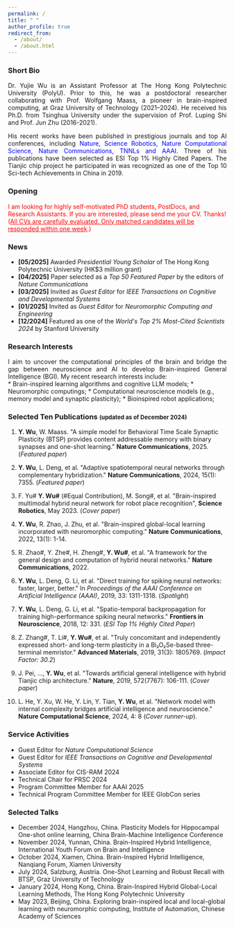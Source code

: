 ```yaml
---
permalink: /
title: " "
author_profile: true
redirect_from: 
  - /about/
  - /about.html
---
```



### **Short Bio**
<div style="text-align: justify;">

Dr. Yujie Wu is an Assistant Professor at The Hong Kong Polytechnic University (PolyU). Prior to this, he was a postdoctoral researcher collaborating with Prof. Wolfgang Maass, a pioneer in brain-inspired computing, at Graz University of Technology (2021–2024). He received his Ph.D. from Tsinghua University under the supervision of Prof. Luping Shi and Prof. Jun Zhu (2016-2021).

His recent works have been published in prestigious journals and top AI conferences, including <span style="color:blue;">Nature, Science Robotics, Nature Computational Science, Nature Communications, TNNLs and AAAI</span>. Three of his publications have been selected as ESI Top 1% Highly Cited Papers. The Tianjic chip project he participated in was recognized as one of the Top 10 Sci-tech Achievements in China in 2019.

</div>


### **Opening** 
<span style="color:red;">
I am looking for highly self-motivated PhD students, PostDocs, and Research Assistants. If you are interested, please send me your CV. Thanks! (<u>All CVs are carefully evaluated. Only matched candidates will be responded within one week</u>.) </span>


### **News**
- **[05/2025]** Awarded *Presidential Young Scholar* of The Hong Kong Polytechnic University (HK$3 million grant)  
- **[04/2025]** Paper selected as a *Top 50 Featured Paper* by the editors of *Nature Communications*  
- **[03/2025]** Invited as *Guest Editor* for *IEEE Transactions on Cognitive and Developmental Systems*  
- **[01/2025]** Invited as *Guest Editor* for *Neuromorphic Computing and Engineering*  
- **[12/2024]** Featured as one of the *World's Top 2% Most-Cited Scientists 2024* by Stanford University  



###  **Research Interests** 
<div style="text-align: justify;">
I aim to uncover the computational principles of the brain and bridge the gap between neuroscience and AI to develop Brain-inspired General Intelligence (BGI). My recent research interests include:  
</div>
 * Brain-inspired learning algorithms and cognitive LLM models; 
 * Neuromorphic computings;
 * Computational neuroscience models (e.g., memory model and synaptic plasticity);
 * Bioinspired robot applications;

### **Selected Ten Publications** <span style="font-size: small;">(updated as of December 2024)</span>

1. **Y. Wu**, W. Maass. "A simple model for Behavioral Time Scale Synaptic Plasticity (BTSP) provides content addressable memory with binary synapses and one-shot learning." **Nature Communications**, 2025. (*Featured paper*)

2. **Y. Wu**, L. Deng, et al. "Adaptive spatiotemporal neural networks through complementary hybridization." **Nature Communications**, 2024, 15(1): 7355. (*Featured paper*)

3. F. Yu# **Y. Wu#** (#Equal Contribution), M. Song#, et al. "Brain-inspired multimodal hybrid neural network for robot place recognition", **Science Robotics**, May 2023. (*Cover paper*)

4. **Y. Wu**, R. Zhao, J. Zhu, et al. "Brain-inspired global-local learning incorporated with neuromorphic computing." **Nature Communications**, 2022, 13(1): 1-14.

5. R. Zhao#, Y. Zhe#, H. Zheng#, **Y. Wu#**, et al. "A framework for the general design and computation of hybrid neural networks." **Nature Communications**, 2022.

6. **Y. Wu**, L. Deng, G. Li, et al. "Direct training for spiking neural networks: faster, larger, better." In *Proceedings of the AAAI Conference on Artificial Intelligence (AAAI)*, 2019, 33: 1311-1318. (*Spotlight*)

7. **Y. Wu**, L. Deng, G. Li, et al. "Spatio-temporal backpropagation for training high-performance spiking neural networks." **Frontiers in Neuroscience**, 2018, 12: 331. (*ESI Top 1% Highly Cited Paper*)

8. Z. Zhang#, T. Li#, **Y. Wu#**, et al. "Truly concomitant and independently expressed short- and long-term plasticity in a Bi₂O₂Se-based three-terminal memristor." **Advanced Materials**, 2019, 31(3): 1805769. (*Impact Factor: 30.2*)

9. J. Pei, ..., **Y. Wu**, et al. "Towards artificial general intelligence with hybrid Tianjic chip architecture." **Nature**, 2019, 572(7767): 106-111. (*Cover paper*)

10. L. He, Y. Xu, W. He, Y. Lin, Y. Tian, **Y. Wu**, et al. "Network model with internal complexity bridges artificial intelligence and neuroscience." **Nature Computational Science**, 2024, 4: 8 (*Cover runner-up*).


### **Service Activities**
* Guest Editor for *Nature Computational Science*  
* Guest Editor for *IEEE Transactions on Cognitive and Developmental Systems*  
* Associate Editor for CIS-RAM 2024  
* Technical Chair for PRSC 2024  
* Program Committee Member for AAAI 2025  
* Technical Program Committee Member for IEEE GlobCon series  


### **Selected Talks** 
- December 2024, Hangzhou, China. Plasticity Models for Hippocampal One-shot online learning, China Brain-Machine Intelligence Conference
- November 2024, Yunnan, China. Brain-Inspired Hybrid Intelligence, International Youth Forum on Brain and Intelligence
- October 2024, Xiamen, China. Brain-Inspired Hybrid Intelligence, Nanqiang Forum, Xiamen University
- July 2024, Salzburg, Austria. One-Shot Learning and Robust Recall with BTSP, Graz University of Technology
- January 2024, Hong Kong, China. Brain-Inspired Hybrid Global-Local Learning Methods, The Hong Kong Polytechnic University
- May 2023, Beijing, China. Exploring brain-inspired local and local-global learning with neuromorphic computing, Institute of Automation, Chinese Academy of Sciences
 

 



 
